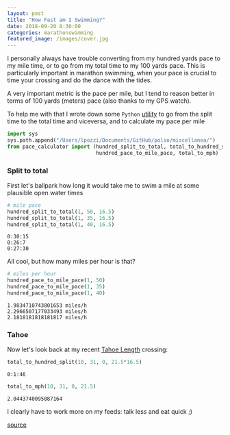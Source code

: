 ```yaml
---
layout: post
title: "How Fast am I Swimming?"
date: 2018-09-20 8:30:00
categories: marathonswimming
featured_image: /images/cover.jpg
---
```

I personally always have trouble converting from my hundred yards pace to my mile time, or to go from my total time to my 100 yards pace. This is particularly important in marathon swimming, when your pace is crucial to time your crossing and do the dance with the tides.

A very important metric is the pace per mile, but I tend to reason better in terms of 100 yards (meters) pace (also thanks to my GPS watch).

To help me with that I wrote down some `Python` [utility](https://github.com/mrpozzi/polso/blob/master/miscellanea/pace_calculator.py) to go from the split time to the total time and viceversa, and to calculate my pace per mile


```python
import sys
sys.path.append("/Users/lpozzi/Documents/GitHub/polso/miscellanea/")
from pace_calculator import (hundred_split_to_total, total_to_hundred_split, 
                             hundred_pace_to_mile_pace, total_to_mph)
```

### Split to total

First let's ballpark how long it would take me to swim a mile at some plausible open water times


```python
# mile pace
hundred_split_to_total(1, 50, 16.5)
hundred_split_to_total(1, 35, 16.5)
hundred_split_to_total(1, 40, 16.5)
```

    0:30:15
    0:26:7
    0:27:30


All cool, but how many miles per hour is that?


```python
# miles per hour
hundred_pace_to_mile_pace(1, 50)
hundred_pace_to_mile_pace(1, 35)
hundred_pace_to_mile_pace(1, 40)
```

    1.9834710743801653 miles/h
    2.2966507177033493 miles/h
    2.1818181818181817 miles/h


### Tahoe

Now let's look back at my recent [Tahoe Length](https://db.marathonswimmers.org/events/lake-tahoe/) crossing:


```python
total_to_hundred_split(10, 31, 0, 21.5*16.5)
```

    0:1:46



```python
total_to_mph(10, 31, 0, 21.5)
```

    2.0443740095087164


I clearly have to work more on my feeds: talk less and eat quick ;)

[source](https://github.com/mrpozzi/mrpozzi.github.io/blob/master/notebooks/HowFastAmIGoing.ipynb)
